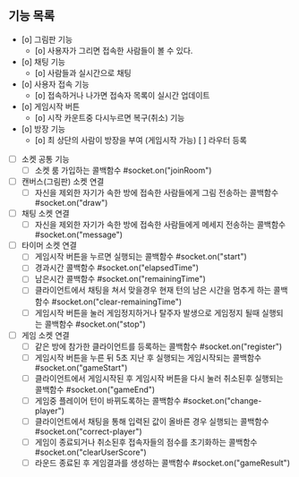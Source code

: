 ## 기능 목록

- [o] 그림판 기능
  - [o] 사용자가 그리면 접속한 사람들이 볼 수 있다.
- [o] 채팅 기능
  - [o] 사람들과 실시간으로 채팅
- [o] 사용자 접속 기능
  - [o] 접속하거나 나가면 접속자 목록이 실시간 업데이트
- [o] 게임시작 버튼
  - [o] 시작 카운트중 다시누르면 복구(취소) 기능
- [o] 방장 기능
  - [o] 최 상단의 사람이 방장을 부여 (게임시작 가능)
    [ ] 라우터 등록
- [ ] 소켓 공통 기능
  - [ ] 소켓 룸 가입하는 콜백함수 #socket.on("joinRoom")
- [ ] 캔버스(그림판) 소켓 연결
  - [ ] 자신을 제외한 자기가 속한 방에 접속한 사람들에게 그림 전송하는 콜백함수 #socket.on("draw")
- [ ] 채팅 소켓 연결
  - [ ] 자신을 제외한 자기가 속한 방에 접속한 사람들에게 메세지 전송하는 콜백함수 #socket.on("message")
- [ ] 타이머 소켓 연결
  - [ ] 게임시작 버튼을 누르면 실행되는 콜백함수 #socket.on("start")
  - [ ] 경과시간 콜백함수 #socket.on("elapsedTime")
  - [ ] 남은시간 콜백함수 #socket.on("remainingTime")
  - [ ] 클라이언트에서 채팅을 쳐서 맞을경우 현재 턴의 남은 시간을 멈추게 하는 콜백함수 #socket.on("clear-remainingTime")
  - [ ] 게임시작 버튼을 눌러 게임정지하거나 탈주자 발생으로 게임정지 될때 실행되는 콜백함수 #socket.on("stop")
- [ ] 게임 소켓 연결
  - [ ] 같은 방에 참가한 클라이언트를 등록하는 콜백함수 #socket.on("register")
  - [ ] 게임시작 버튼을 누른 뒤 5초 지난 후 실행되는 게임시작되는 콜백함수 #socket.on("gameStart")
  - [ ] 클라이언트에서 게임시작된 후 게임시작 버튼을 다시 눌러 취소된후 실행되는 콜백함수 #socket.on("gameEnd")
  - [ ] 게임중 플레이어 턴이 바뀌도록하는 콜백함수 #socket.on("change-player")
  - [ ] 클라이언트에서 채팅을 통해 입력된 값이 올바른 경우 실행되는 콜백함수 #socket.on("correct-player")
  - [ ] 게임이 종료되거나 취소된후 접속자들의 점수를 초기화하는 콜백함수 #socket.on("clearUserScore")
  - [ ] 라운드 종료된 후 게임결과를 생성하는 콜백함수 #socket.on("gameResult")
